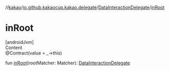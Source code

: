 //[kakao](../../../index.md)/[io.github.kakaocup.kakao.delegate](../index.md)/[DataInteractionDelegate](index.md)/[inRoot](in-root.md)



# inRoot  
[androidJvm]  
Content  
@Contract(value = _->this)  
  
fun [inRoot](in-root.md)(rootMatcher: Matcher<Root>): [DataInteractionDelegate](index.md)  



